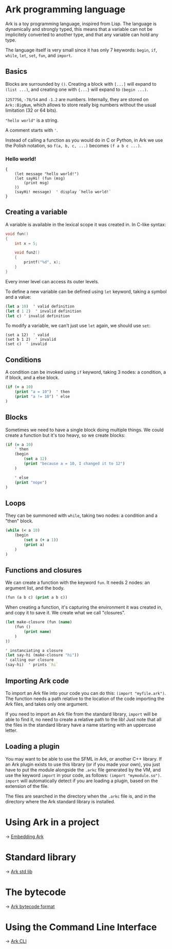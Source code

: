 # Ark programming language

Ark is a toy programming language, inspired from Lisp. The language is dynamically and strongly typed, this means that a variable can not be implicitely converted to another type, and that any variable can hold any type.

The language itself is very small since it has only 7 keywords: `begin`, `if`, `while`, `let`, `set`, `fun`, and `import`.

## Basics

Blocks are surrounded by `()`. Creating a block with `[...]` will expand to `(list ...)`, and creating one with `{...}` will expand to `(begin ...)`.

`1257756`, `-78/54` and `-1.2` are numbers. Internally, they are stored on `Ark::BigNum`, which allows to store really big numbers without the usual limitation (32 or 64 bits).

`"hello world"` is a string.

A comment starts with `'`.

Instead of calling a function as you would do in C or Python, in Ark we use the Polish notation, so `f(a, b, c, ...)` becomes `(f a b c ...)`.

### Hello world!

```
{
    (let message "hello world!")
    (let sayHi! (fun (msg)
        (print msg)
    ))
    (sayHi! message)  ' display `hello world!`
}
```

## Creating a variable

A variable is available in the lexical scope it was created in. In C-like syntax:

```c
void fun()
{
    int x = 5;

    void fun2()
    {
        printf("%d", x);
    }
}
```

Every inner level can access its outer levels.

To define a new variable can be defined using `let` keyword, taking a symbol and a value:

```clojure
(let a 10)  ' valid definition
(let d 1 2)  ' invalid definition
(let c) ' invalid definition
```

To modify a variable, we can't just use `let` again, we should use `set`:

```
(set a 12)  ' valid
(set b 1 2)  ' invalid
(set c)  ' invalid
```

## Conditions

A condition can be invoked using `if` keyword, taking 3 nodes: a condition, a if block, and a else block.

```clojure
(if (= a 10)
    (print "a = 10")  ' then
    (print "a != 10") ' else
)
```

## Blocks

Sometimes we need to have a single block doing multiple things. We could create a function but it's too heavy, so we create blocks:

```clojure
(if (= a 10)
    ' then
    (begin
        (set a 12)
        (print "because a = 10, I changed it to 12")
    )

    ' else
    (print "nope")
)
```

## Loops

They can be summoned with `while`, taking two nodes: a condition and a "then" block.

```clojure
(while (< a 10)
    (begin
        (set a (+ a 1))
        (print a)
    )
)
```

## Functions and closures

We can create a function with the keyword `fun`. It needs 2 nodes: an argument list, and the body.

```clojure
(fun (a b c) (print a b c))
```

When creating a function, it's capturing the environment it was created in, and copy it to save it. We create what we call "closures".

```clojure
(let make-closure (fun (name)
    (fun ()
        (print name)
    )
))

' instanciating a closure
(let say-hi (make-closure "hi"))
' calling our closure
(say-hi)  ' prints `hi`
```

## Importing Ark code

To import an Ark file into your code you can do this: `(import "myfile.ark")`. The function needs a path relative to the location of the code importing the Ark files, and takes only one argument.

If you need to import an Ark file from the standard library, `import` will be able to find it, no need to create a relative path to the lib! Just note that all the files in the standard library have a name starting with an uppercase letter.

## Loading a plugin

You may want to be able to use the SFML in Ark, or another C++ library. If an Ark plugin exists to use this library (or if you made your own), you just have to put the module alongside the `.arkc` file generated by the VM, and use the keyword `import` in your code, as follows: `(import "mymodule.so")`. `import` will automatically detect if you are loading a plugin, based on the extension of the file.

The files are searched in the directory when the `.arkc` file is, and in the directory where the Ark standard library is installed.

# Using Ark in a project

-> [Embedding Ark](embedding.md)

# Standard library

-> [Ark std lib](lib.md)

# The bytecode

-> [Ark bytecode format](bytecode.md)

# Using the Command Line Interface

-> [Ark CLI](cli.md)